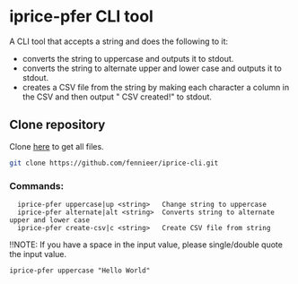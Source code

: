 # iprice-pfer CLI tool

A CLI tool that accepts a string and does the following to it:
- converts the string to uppercase and outputs it to stdout.
- converts the string to alternate upper and lower case and outputs it to stdout.
- creates a CSV file from the string by making each character a column in the CSV and then output &quot; CSV created!&quot; to stdout.

## Clone repository

Clone [here](https://github.com/fennieer/iprice-cli.git) to get all files.

```bash
git clone https://github.com/fennieer/iprice-cli.git
```

### Commands:
```terminal
  iprice-pfer uppercase|up <string>   Change string to uppercase
  iprice-pfer alternate|alt <string>  Converts string to alternate upper and lower case
  iprice-pfer create-csv|c <string>   Create CSV file from string
```

!!NOTE: If you have a space in the input value, please single/double quote the input value.
```terminal
iprice-pfer uppercase "Hello World"
```